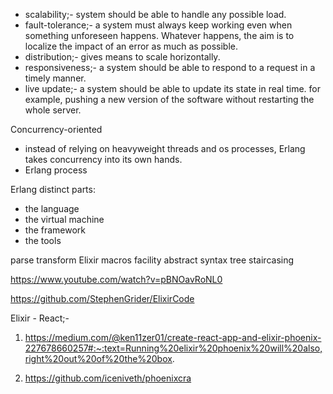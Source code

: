 - scalability;- system should be able to handle any possible load.
- fault-tolerance;- a system must always keep working even when something unforeseen happens. Whatever happens, the aim is to localize the impact of an error as much as possible.
- distribution;- gives means to scale horizontally.
- responsiveness;- a system should be able to respond to a request in a timely manner.
- live update;- a system should be able to update its state in real time. for example, pushing a new version of the software without restarting the whole server.


Concurrency-oriented 
- instead of relying on heavyweight threads and os processes, Erlang takes concurrency into its own hands.
- Erlang process

Erlang distinct parts:
- the language
- the virtual machine
- the framework
- the tools


parse transform
Elixir macros facility
abstract syntax tree
staircasing

https://www.youtube.com/watch?v=pBNOavRoNL0

https://github.com/StephenGrider/ElixirCode

Elixir - React;- 
1. https://medium.com/@ken11zer01/create-react-app-and-elixir-phoenix-227678660257#:~:text=Running%20elixir%20phoenix%20will%20also,right%20out%20of%20the%20box.

2. https://github.com/iceniveth/phoenixcra
